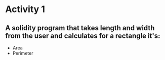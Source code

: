 # Activity 1
## A solidity program that takes length and width from the user and calculates for a rectangle it's:
- Area
- Perimeter
